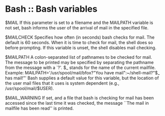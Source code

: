 # Bash :: Bash variables



$MAIL
If this parameter is set to a filename and the MAILPATH variable is not set, bash informs the user of the arrival of mail in the specified file.

$MAILCHECK
Specifies how often (in seconds) bash checks for mail. The default is 60 seconds. When it is time to check for mail, the shell does so before prompting. If this variable is unset, the shell disables mail checking.

$MAILPATH
A colon-separated list of pathnames to be checked for mail. The message to be printed may be specified by separating the pathname from the message with a `?'. $_ stands for the name of the current mailfile. Example: MAILPATH='/usr/spool/mail/bfox?"You have mail":~/shell-mail?"$_ has mail!"' Bash supplies a default value for this variable, but the location of the user mail files that it uses is system dependent (e.g., /usr/spool/mail/$USER).

$MAIL_WARNING
If set, and a file that bash is checking for mail has been accessed since the last time it was checked, the message ``The mail in mailfile has been read'' is printed.
